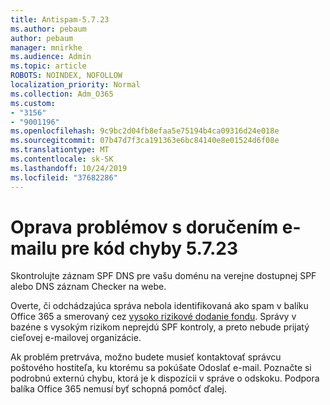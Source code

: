 ```yaml
---
title: Antispam-5.7.23
ms.author: pebaum
author: pebaum
manager: mnirkhe
ms.audience: Admin
ms.topic: article
ROBOTS: NOINDEX, NOFOLLOW
localization_priority: Normal
ms.collection: Adm_O365
ms.custom:
- "3156"
- "9001196"
ms.openlocfilehash: 9c9bc2d04fb8efaa5e75194b4ca09316d24e018e
ms.sourcegitcommit: 07b47d7f3ca191363e6bc84140e8e01524d6f08e
ms.translationtype: MT
ms.contentlocale: sk-SK
ms.lasthandoff: 10/24/2019
ms.locfileid: "37682286"
---
```

# <a name="fix-email-delivery-issues-for-error-code-5723"></a>Oprava problémov s doručením e-mailu pre kód chyby 5.7.23

Skontrolujte záznam SPF DNS pre vašu doménu na verejne dostupnej SPF alebo DNS záznam Checker na webe.

Overte, či odchádzajúca správa nebola identifikovaná ako spam v balíku Office 365 a smerovaný cez [vysoko rizikové dodanie fondu](https://docs.microsoft.com/office365/SecurityCompliance/high-risk-delivery-pool-for-outbound-messages). Správy v bazéne s vysokým rizikom neprejdú SPF kontroly, a preto nebude prijatý cieľovej e-mailovej organizácie.

Ak problém pretrváva, možno budete musieť kontaktovať správcu poštového hostiteľa, ku ktorému sa pokúšate Odoslať e-mail. Poznačte si podrobnú externú chybu, ktorá je k dispozícii v správe o odskoku.  Podpora balíka Office 365 nemusí byť schopná pomôcť ďalej.